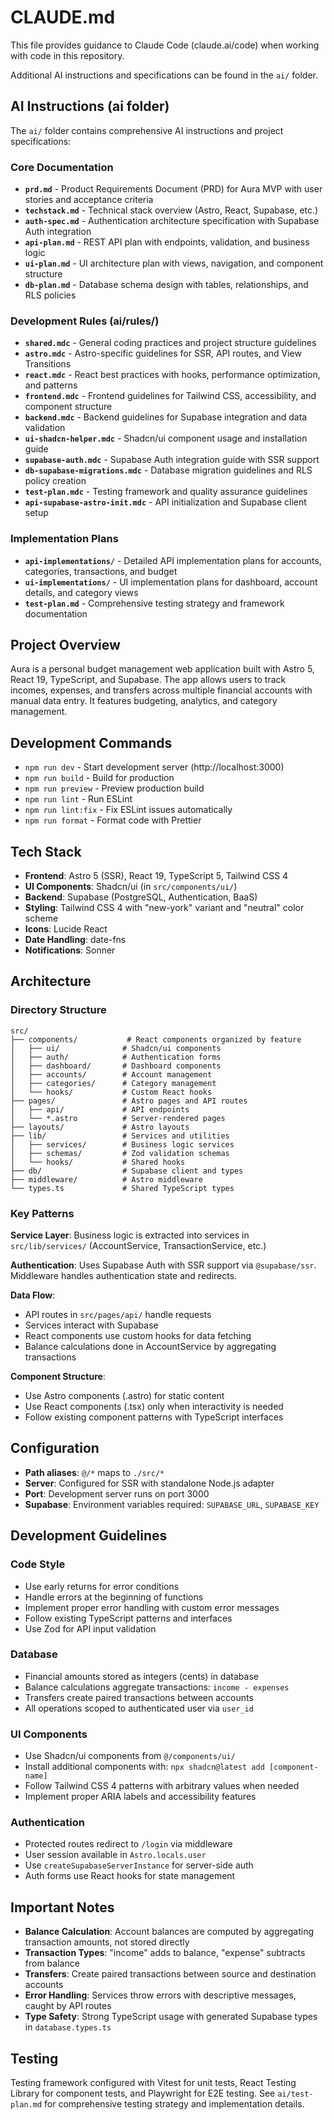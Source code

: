 # CLAUDE.md

This file provides guidance to Claude Code (claude.ai/code) when working with code in this repository.

Additional AI instructions and specifications can be found in the `ai/` folder.

## AI Instructions (ai folder)

The `ai/` folder contains comprehensive AI instructions and project specifications:

### Core Documentation
- **`prd.md`** - Product Requirements Document (PRD) for Aura MVP with user stories and acceptance criteria
- **`techstack.md`** - Technical stack overview (Astro, React, Supabase, etc.)
- **`auth-spec.md`** - Authentication architecture specification with Supabase Auth integration
- **`api-plan.md`** - REST API plan with endpoints, validation, and business logic
- **`ui-plan.md`** - UI architecture plan with views, navigation, and component structure
- **`db-plan.md`** - Database schema design with tables, relationships, and RLS policies

### Development Rules (ai/rules/)
- **`shared.mdc`** - General coding practices and project structure guidelines
- **`astro.mdc`** - Astro-specific guidelines for SSR, API routes, and View Transitions
- **`react.mdc`** - React best practices with hooks, performance optimization, and patterns
- **`frontend.mdc`** - Frontend guidelines for Tailwind CSS, accessibility, and component structure
- **`backend.mdc`** - Backend guidelines for Supabase integration and data validation
- **`ui-shadcn-helper.mdc`** - Shadcn/ui component usage and installation guide
- **`supabase-auth.mdc`** - Supabase Auth integration guide with SSR support
- **`db-supabase-migrations.mdc`** - Database migration guidelines and RLS policy creation
- **`test-plan.mdc`** - Testing framework and quality assurance guidelines
- **`api-supabase-astro-init.mdc`** - API initialization and Supabase client setup

### Implementation Plans
- **`api-implementations/`** - Detailed API implementation plans for accounts, categories, transactions, and budget
- **`ui-implementations/`** - UI implementation plans for dashboard, account details, and category views
- **`test-plan.md`** - Comprehensive testing strategy and framework documentation

## Project Overview

Aura is a personal budget management web application built with Astro 5, React 19, TypeScript, and Supabase. The app allows users to track incomes, expenses, and transfers across multiple financial accounts with manual data entry. It features budgeting, analytics, and category management.

## Development Commands

- `npm run dev` - Start development server (http://localhost:3000)
- `npm run build` - Build for production
- `npm run preview` - Preview production build
- `npm run lint` - Run ESLint
- `npm run lint:fix` - Fix ESLint issues automatically
- `npm run format` - Format code with Prettier

## Tech Stack

- **Frontend**: Astro 5 (SSR), React 19, TypeScript 5, Tailwind CSS 4
- **UI Components**: Shadcn/ui (in `src/components/ui/`)
- **Backend**: Supabase (PostgreSQL, Authentication, BaaS)
- **Styling**: Tailwind CSS 4 with "new-york" variant and "neutral" color scheme
- **Icons**: Lucide React
- **Date Handling**: date-fns
- **Notifications**: Sonner

## Architecture

### Directory Structure

```
src/
├── components/           # React components organized by feature
│   ├── ui/              # Shadcn/ui components
│   ├── auth/            # Authentication forms
│   ├── dashboard/       # Dashboard components
│   ├── accounts/        # Account management
│   ├── categories/      # Category management
│   └── hooks/           # Custom React hooks
├── pages/               # Astro pages and API routes
│   ├── api/             # API endpoints
│   └── *.astro          # Server-rendered pages
├── layouts/             # Astro layouts
├── lib/                 # Services and utilities
│   ├── services/        # Business logic services
│   ├── schemas/         # Zod validation schemas
│   └── hooks/           # Shared hooks
├── db/                  # Supabase client and types
├── middleware/          # Astro middleware
└── types.ts             # Shared TypeScript types
```

### Key Patterns

**Service Layer**: Business logic is extracted into services in `src/lib/services/` (AccountService, TransactionService, etc.)

**Authentication**: Uses Supabase Auth with SSR support via `@supabase/ssr`. Middleware handles authentication state and redirects.

**Data Flow**:

- API routes in `src/pages/api/` handle requests
- Services interact with Supabase
- React components use custom hooks for data fetching
- Balance calculations done in AccountService by aggregating transactions

**Component Structure**:

- Use Astro components (.astro) for static content
- Use React components (.tsx) only when interactivity is needed
- Follow existing component patterns with TypeScript interfaces

## Configuration

- **Path aliases**: `@/*` maps to `./src/*`
- **Server**: Configured for SSR with standalone Node.js adapter
- **Port**: Development server runs on port 3000
- **Supabase**: Environment variables required: `SUPABASE_URL`, `SUPABASE_KEY`

## Development Guidelines

### Code Style

- Use early returns for error conditions
- Handle errors at the beginning of functions
- Implement proper error handling with custom error messages
- Follow existing TypeScript patterns and interfaces
- Use Zod for API input validation

### Database

- Financial amounts stored as integers (cents) in database
- Balance calculations aggregate transactions: `income - expenses`
- Transfers create paired transactions between accounts
- All operations scoped to authenticated user via `user_id`

### UI Components

- Use Shadcn/ui components from `@/components/ui/`
- Install additional components with: `npx shadcn@latest add [component-name]`
- Follow Tailwind CSS 4 patterns with arbitrary values when needed
- Implement proper ARIA labels and accessibility features

### Authentication

- Protected routes redirect to `/login` via middleware
- User session available in `Astro.locals.user`
- Use `createSupabaseServerInstance` for server-side auth
- Auth forms use React hooks for state management

## Important Notes

- **Balance Calculation**: Account balances are computed by aggregating transaction amounts, not stored directly
- **Transaction Types**: "income" adds to balance, "expense" subtracts from balance
- **Transfers**: Create paired transactions between source and destination accounts
- **Error Handling**: Services throw errors with descriptive messages, caught by API routes
- **Type Safety**: Strong TypeScript usage with generated Supabase types in `database.types.ts`

## Testing

Testing framework configured with Vitest for unit tests, React Testing Library for component tests, and Playwright for E2E testing. See `ai/test-plan.md` for comprehensive testing strategy and implementation details.
